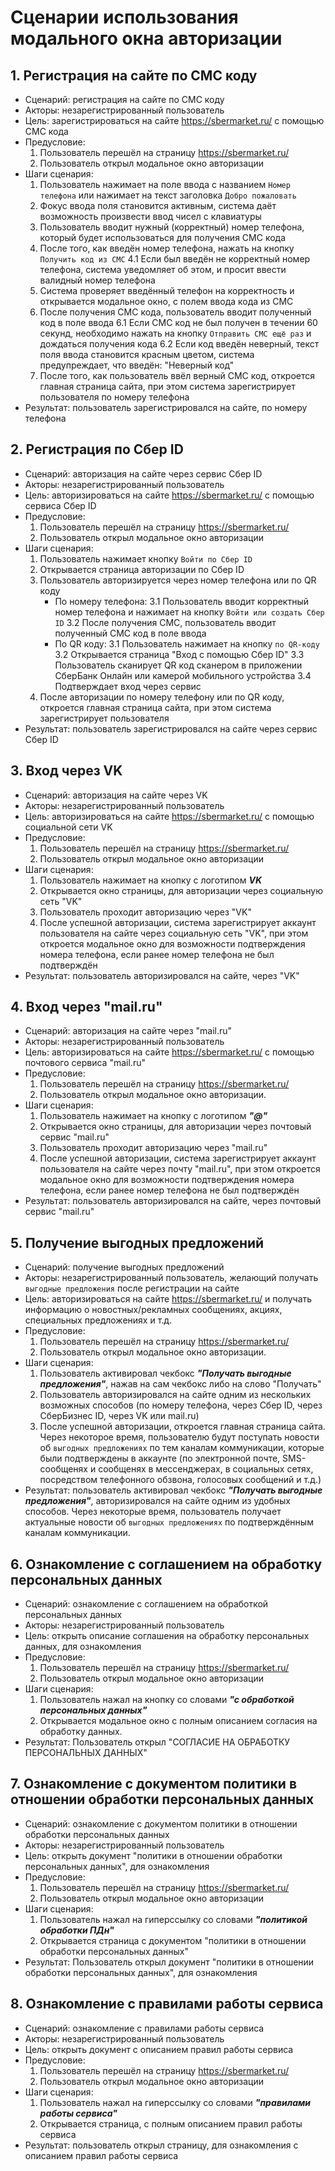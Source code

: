 # Сценарии использования модального окна авторизации

## 1. Регистрация на сайте по СМС коду
- Сценарий: регистрация на сайте по СМС коду
- Акторы: незарегистрированный пользователь 
- Цель: зарегистрироваться на сайте https://sbermarket.ru/ с помощью СМС кода
- Предусловие: 
    1. Пользователь перешёл на страницу https://sbermarket.ru/ 
    2. Пользователь открыл модальное окно авторизации
- Шаги сценария:
    1. Пользователь нажимает на поле ввода с названием `Номер телефона` или нажимает на текст заголовка `Добро пожаловать`
    2. Фокус ввода поля становится активным, система даёт возможность произвести ввод чисел с клавиатуры
    3. Пользователь вводит нужный (корректный) номер телефона, который будет использоваться для получения СМС кода
    4. После того, как введён номер телефона, нажать на кнопку `Получить код из СМС`
        4.1 Если был введён не корректный номер телефона, система уведомляет об этом, и просит ввести валидный номер телефона
    5. Система проверяет введённый телефон на корректность и открывается модальное окно, с полем ввода кода из СМС
    6. После получения СМС кода, пользователь вводит полученный код в поле ввода
        6.1 Если СМС код не был получен в течении 60 секунд, необходимо нажать на кнопку `Отправить СМС ещё раз` и дождаться получения кода
        6.2 Если код введён неверный, текст поля ввода становится красным цветом, система предупреждает, что введён: "Неверный код"
    7. После того, как пользователь ввёл верный СМС код, откроется главная страница сайта, при этом система зарегистрирует пользователя по номеру телефона
- Результат: пользователь зарегистрировался на сайте, по номеру телефона

## 2. Регистрация по Сбер ID
- Сценарий: авторизация на сайте через сервис Сбер ID
- Акторы: незарегистрированный пользователь 
- Цель: авторизироваться на  сайте https://sbermarket.ru/ с помощью сервиса Сбер ID
- Предусловие: 
    1. Пользователь перешёл на страницу https://sbermarket.ru/ 
    2. Пользователь открыл модальное окно авторизации
- Шаги сценария:
    1. Пользователь нажимает кнопку  `Войти по Сбер ID`
    2. Открывается страница авторизации по Сбер ID
    3. Пользователь авторизируется через номер телефона или по QR коду 
        - По номеру телефона:
        3.1 Пользователь вводит корректный номер телефона и нажимает на кнопку `Войти или создать Сбер ID`
        3.2 После получения СМС, пользователь вводит полученный СМС код в поле ввода
        - По QR коду:
        3.1 Пользователь нажимает на кнопку `по QR-коду`
        3.2 Открывается страница "Вход с помощью Сбер ID" 
        3.3 Пользователь сканирует QR код сканером в приложении СберБанк Онлайн или камерой мобильного устройства
        3.4 Подтверждает вход через сервис
    4. После авторизации по номеру телефону или по QR коду, откроется главная страница сайта, при этом система зарегистрирует пользователя
- Результат: пользователь зарегистрировался на сайте через сервис Сбер ID

## 3. Вход через VK
- Сценарий: авторизация на сайте через VK
- Акторы: незарегистрированный пользователь 
- Цель: авторизироваться на  сайте https://sbermarket.ru/ с помощью социальной сети VK
- Предусловие: 
    1. Пользователь перешёл на страницу https://sbermarket.ru/ 
    2. Пользователь открыл модальное окно авторизации
- Шаги сценария:
    1. Пользователь нажимает на кнопку с логотипом ___VK___
    2. Открывается окно страницы, для авторизации через социальную сеть "VK"
    3. Пользователь проходит авторизацию через "VK"
    4. После успешной авторизации, система зарегистрирует аккаунт пользователя на сайте через социальную сеть "VK", при этом откроется модальное окно для возможности подтверждения номера телефона, если ранее номер телефона не был подтверждён
- Результат: пользователь авторизировался на сайте, через "VK"

## 4. Вход через "mail.ru"
- Сценарий: авторизация на сайте через "mail.ru"
- Акторы: незарегистрированный пользователь 
- Цель: авторизироваться на  сайте https://sbermarket.ru/ с помощью почтового сервиса "mail.ru"
- Предусловие: 
    1. Пользователь перешёл на страницу https://sbermarket.ru/ 
    2. Пользователь открыл модальное окно авторизации.
- Шаги сценария:
    1. Пользователь нажимает на кнопку с логотипом ___"@"___
    2. Открывается окно страницы, для авторизации через почтовый сервис "mail.ru"
    3. Пользователь проходит авторизацию через "mail.ru"
    4. После успешной авторизации, система зарегистрирует аккаунт пользователя на сайте через почту "mail.ru", при этом откроется модальное окно для возможности подтверждения номера телефона, если ранее номер телефона не был подтверждён
- Результат: пользователь авторизировался на сайте, через почтовый сервис "mail.ru"

## 5. Получение выгодных предложений
- Сценарий: получение выгодных предложений
- Акторы: незарегистрированный пользователь, желающий получать `выгодные предложения` после регистрации на сайте
- Цель: авторизироваться на  сайте https://sbermarket.ru/ и получать информацию о новостных/рекламных сообщениях, акциях, специальных предложениях и т.д. 
- Предусловие: 
    1. Пользователь перешёл на страницу https://sbermarket.ru/ 
    2. Пользователь открыл модальное окно авторизации.
- Шаги сценария:
    1. Пользователь активировал чекбокс ___"Получать выгодные предложения"___, нажав на сам чекбокс либо на слово "Получать"
    2. Пользователь авторизировался на сайте одним из нескольких возможных способов (по номеру телефона, через Сбер ID, через СберБизнес ID, через VK или mail.ru)
    3. После успешной авторизации, откроется главная страница сайта. Через некоторое время, пользователю будут поступать новости об `выгодных предложениях` по тем каналам коммуникации, которые были подтверждены в аккаунте (по электронной почте, SMS-сообщенях и сообщенях в мессенджерах, в социальных сетях, посредством телефонного обзвона, голосовых сообщений и т.д.)
- Результат: пользователь активировал чекбокс ___"Получать выгодные предложения"___, авторизировался на сайте одним из удобных способов. Через некоторые время, пользователь получает актуальные новости об `выгодных предложениях` по подтверждённым каналам коммуникации.

## 6. Ознакомление с соглашением на обработку персональных данных
- Сценарий: ознакомление с соглашением на обработкой персональных данных
- Акторы: незарегистрированный пользователь 
- Цель: открыть описание соглашения на обработку персональных данных, для ознакомления
- Предусловие: 
    1. Пользователь перешёл на страницу https://sbermarket.ru/ 
    2. Пользователь открыл модальное окно авторизации
- Шаги сценария:
    1. Пользователь нажал на кнопку со словами ___"с обработкой персональных данных"___
    2. Открывается модальное окно с полным описанием согласия на обработку данных.
- Результат: Пользователь открыл "СОГЛАСИЕ НА ОБРАБОТКУ ПЕРСОНАЛЬНЫХ ДАННЫХ" 

## 7. Ознакомление с документом политики в отношении обработки персональных данных
- Сценарий: ознакомление с документом политики в отношении обработки персональных данных
- Акторы: незарегистрированный пользователь 
- Цель: открыть документ "политики в отношении обработки персональных данных", для ознакомления
- Предусловие: 
    1. Пользователь перешёл на страницу https://sbermarket.ru/ 
    2. Пользователь открыл модальное окно авторизации
- Шаги сценария:
    1. Пользователь нажал на гиперссылку со словами ___"политикой обработки ПДн"___ 
    2. Открывается страница с документом "политики в отношении обработки персональных данных" 
- Результат: Пользователь открыл документ "политики в отношении обработки персональных данных", для ознакомления


## 8. Ознакомление с правилами работы сервиса
- Сценарий: ознакомление с правилами работы сервиса
- Акторы: незарегистрированный пользователь 
- Цель: открыть документ с описанием правил работы сервиса
- Предусловие: 
    1. Пользователь перешёл на страницу https://sbermarket.ru/ 
    2. Пользователь открыл модальное окно авторизации
- Шаги сценария:
    1. Пользователь нажал на гиперссылку со словами ___"правилами работы сервиса"___ 
    2. Открывается страница, с полным описанием правил работы сервиса
- Результат: пользователь открыл страницу, для ознакомления с описанием правил работы сервиса
